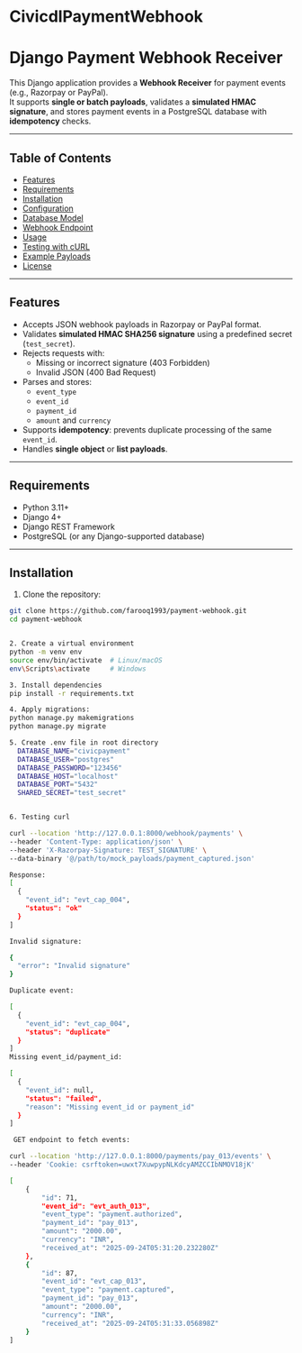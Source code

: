 # CivicdlPaymentWebhook

# Django Payment Webhook Receiver

This Django application provides a **Webhook Receiver** for payment events (e.g., Razorpay or PayPal).  
It supports **single or batch payloads**, validates a **simulated HMAC signature**, and stores payment events in a PostgreSQL database with **idempotency** checks.

---

## Table of Contents

- [Features](#features)  
- [Requirements](#requirements)  
- [Installation](#installation)  
- [Configuration](#configuration)  
- [Database Model](#database-model)  
- [Webhook Endpoint](#webhook-endpoint)  
- [Usage](#usage)  
- [Testing with cURL](#testing-with-curl)  
- [Example Payloads](#example-payloads)  
- [License](#license)

---

## Features

- Accepts JSON webhook payloads in Razorpay or PayPal format.  
- Validates **simulated HMAC SHA256 signature** using a predefined secret (`test_secret`).  
- Rejects requests with:
  - Missing or incorrect signature (403 Forbidden)  
  - Invalid JSON (400 Bad Request)  
- Parses and stores:
  - `event_type`  
  - `event_id`  
  - `payment_id`  
  - `amount` and `currency`  
- Supports **idempotency**: prevents duplicate processing of the same `event_id`.  
- Handles **single object** or **list payloads**.  

---

## Requirements

- Python 3.11+  
- Django 4+  
- Django REST Framework  
- PostgreSQL (or any Django-supported database)  

---

## Installation

1. Clone the repository:

```bash
git clone https://github.com/farooq1993/payment-webhook.git
cd payment-webhook


2. Create a virtual environment
python -m venv env
source env/bin/activate  # Linux/macOS
env\Scripts\activate     # Windows

3. Install dependencies
pip install -r requirements.txt

4. Apply migrations:
python manage.py makemigrations
python manage.py migrate

5. Create .env file in root directory
  DATABASE_NAME="civicpayment"
  DATABASE_USER="postgres"
  DATABASE_PASSWORD="123456"
  DATABASE_HOST="localhost"
  DATABASE_PORT="5432" 
  SHARED_SECRET="test_secret"


6. Testing curl

curl --location 'http://127.0.0.1:8000/webhook/payments' \
--header 'Content-Type: application/json' \
--header 'X-Razorpay-Signature: TEST_SIGNATURE' \
--data-binary '@/path/to/mock_payloads/payment_captured.json'

Response:
[
  {
    "event_id": "evt_cap_004",
    "status": "ok"
  }
]

Invalid signature:

{
  "error": "Invalid signature"
}

Duplicate event:

[
  {
    "event_id": "evt_cap_004",
    "status": "duplicate"
  }
]
Missing event_id/payment_id:

[
  {
    "event_id": null,
    "status": "failed",
    "reason": "Missing event_id or payment_id"
  }
]

 GET endpoint to fetch events:

curl --location 'http://127.0.0.1:8000/payments/pay_013/events' \
--header 'Cookie: csrftoken=uwxt7XuwpypNLKdcyAMZCCIbNMOV18jK'

[
    {
        "id": 71,
        "event_id": "evt_auth_013",
        "event_type": "payment.authorized",
        "payment_id": "pay_013",
        "amount": "2000.00",
        "currency": "INR",
        "received_at": "2025-09-24T05:31:20.232280Z"
    },
    {
        "id": 87,
        "event_id": "evt_cap_013",
        "event_type": "payment.captured",
        "payment_id": "pay_013",
        "amount": "2000.00",
        "currency": "INR",
        "received_at": "2025-09-24T05:31:33.056898Z"
    }
]


